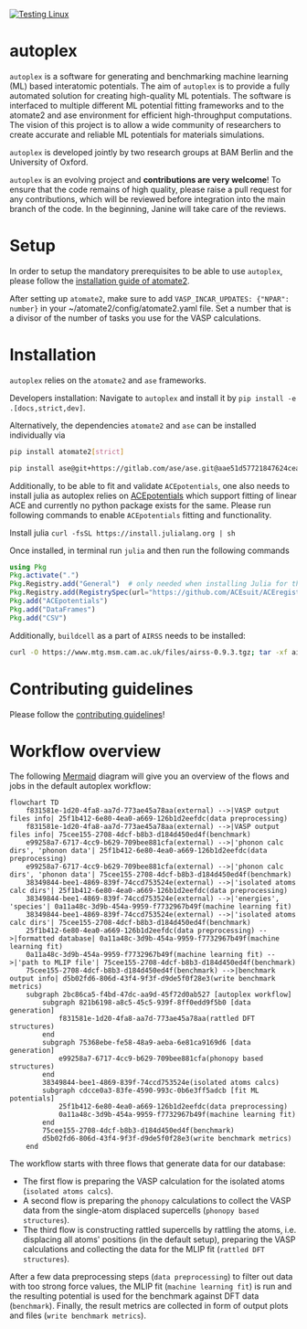 [![Testing Linux](https://github.com/JaGeo/autoplex/actions/workflows/python-package.yml/badge.svg)](https://github.com/JaGeo/autoplex/actions/workflows/python-package.yml)
# autoplex

`autoplex` is a software for generating and benchmarking machine learning (ML) based interatomic potentials. The aim of `autoplex` is to provide a fully automated solution for creating high-quality ML potentials. The software is interfaced to multiple different ML potential fitting frameworks and to the atomate2 and ase environment for efficient high-throughput computations. The vision of this project is to allow a wide community of researchers to create accurate and reliable ML potentials for materials simulations.

`autoplex` is developed jointly by two research groups at BAM Berlin and the University of Oxford.

`autoplex` is an evolving project and **contributions are very welcome**! To ensure that the code remains of high quality, please raise a pull request for any contributions, which will be reviewed before integration into the main branch of the code. In the beginning, Janine will take care of the reviews.

# Setup

In order to setup the mandatory prerequisites to be able to use `autoplex`, please follow the [installation guide of atomate2](https://materialsproject.github.io/atomate2/user/install.html).

After setting up `atomate2`, make sure to add `VASP_INCAR_UPDATES: {"NPAR": number}` in your ~/atomate2/config/atomate2.yaml file.
Set a number that is a divisor of the number of tasks you use for the VASP calculations.

# Installation
`autoplex` relies on the `atomate2` and `ase` frameworks.

Developers installation: Navigate to `autoplex` and install it by `pip install -e .[docs,strict,dev]`.

Alternatively, the dependencies `atomate2` and `ase` can be installed individually via
```bash
pip install atomate2[strict]

pip install ase@git+https://gitlab.com/ase/ase.git@aae51d57721847624cea569f3a2d4bb6aa5032b4
```

Additionally, to be able to fit and validate `ACEpotentials`, one also needs to install julia as autoplex relies on [ACEpotentials](https://acesuit.github.io/ACEpotentials.jl/dev/gettingstarted/installation/) which support fitting of linear ACE and currently no python package exists for the same.
Please run following commands to enable `ACEpotentials` fitting and functionality.

Install julia
`curl -fsSL https://install.julialang.org | sh`

Once installed, in terminal run `julia` and then run the following commands

```jl
using Pkg
Pkg.activate(".")
Pkg.Registry.add("General")  # only needed when installing Julia for the first time
Pkg.Registry.add(RegistrySpec(url="https://github.com/ACEsuit/ACEregistry"))
Pkg.add("ACEpotentials")
Pkg.add("DataFrames")
Pkg.add("CSV")
```

Additionally, `buildcell` as a part of `AIRSS` needs to be installed:

```bash
curl -O https://www.mtg.msm.cam.ac.uk/files/airss-0.9.3.tgz; tar -xf airss-0.9.3.tgz; rm airss-0.9.3.tgz; cd airss; make ; make install ; make neat; cd ..
```

# Contributing guidelines

Please follow the [contributing guidelines](docs/dev/contributing.md)!

# Workflow overview

The following [Mermaid](https://mermaid.live/) diagram will give you an overview of the flows and jobs in the default autoplex workflow:
```mermaid
flowchart TD
    f831581e-1d20-4fa8-aa7d-773ae45a78aa(external) -->|VASP output files info| 25f1b412-6e80-4ea0-a669-126b1d2eefdc(data preprocessing)
    f831581e-1d20-4fa8-aa7d-773ae45a78aa(external) -->|VASP output files info| 75cee155-2708-4dcf-b8b3-d184d450ed4f(benchmark)
    e99258a7-6717-4cc9-b629-709bee881cfa(external) -->|'phonon calc dirs', 'phonon data'| 25f1b412-6e80-4ea0-a669-126b1d2eefdc(data preprocessing)
    e99258a7-6717-4cc9-b629-709bee881cfa(external) -->|'phonon calc dirs', 'phonon data'| 75cee155-2708-4dcf-b8b3-d184d450ed4f(benchmark)
    38349844-bee1-4869-839f-74ccd753524e(external) -->|'isolated atoms calc dirs'| 25f1b412-6e80-4ea0-a669-126b1d2eefdc(data preprocessing)
    38349844-bee1-4869-839f-74ccd753524e(external) -->|'energies', 'species'| 0a11a48c-3d9b-454a-9959-f7732967b49f(machine learning fit)
    38349844-bee1-4869-839f-74ccd753524e(external) -->|'isolated atoms calc dirs'| 75cee155-2708-4dcf-b8b3-d184d450ed4f(benchmark)
    25f1b412-6e80-4ea0-a669-126b1d2eefdc(data preprocessing) -->|formatted database| 0a11a48c-3d9b-454a-9959-f7732967b49f(machine learning fit)
    0a11a48c-3d9b-454a-9959-f7732967b49f(machine learning fit) -->|'path to MLIP file'| 75cee155-2708-4dcf-b8b3-d184d450ed4f(benchmark)
    75cee155-2708-4dcf-b8b3-d184d450ed4f(benchmark) -->|benchmark output info| d5b02fd6-806d-43f4-9f3f-d9de5f0f28e3(write benchmark metrics)
    subgraph 2bc86ca5-f4bd-47dc-aa9d-45f72d0ab527 [autoplex workflow]
        subgraph 821b6198-a8c5-45c5-939f-8ff0edd9f5b0 [data generation]
            f831581e-1d20-4fa8-aa7d-773ae45a78aa(rattled DFT structures)
        end
        subgraph 75368ebe-fe58-48a9-aeba-6e81ca9169d6 [data generation]
            e99258a7-6717-4cc9-b629-709bee881cfa(phonopy based structures)
        end
        38349844-bee1-4869-839f-74ccd753524e(isolated atoms calcs)
        subgraph cdcce0a3-83fe-4590-993c-0b6e3ff5adcb [fit ML potentials]
            25f1b412-6e80-4ea0-a669-126b1d2eefdc(data preprocessing)
            0a11a48c-3d9b-454a-9959-f7732967b49f(machine learning fit)
        end
        75cee155-2708-4dcf-b8b3-d184d450ed4f(benchmark)
        d5b02fd6-806d-43f4-9f3f-d9de5f0f28e3(write benchmark metrics)
    end
```
The workflow starts with three flows that generate data for our database:
* The first flow is preparing the VASP calculation for the isolated atoms (`isolated atoms calcs`).
* A second flow is preparing the `phonopy` calculations to collect the VASP data from the single-atom displaced supercells (`phonopy based structures`).
* The third flow is constructing rattled supercells by rattling the atoms, i.e. displacing all atoms' positions (in the default setup), preparing the VASP calculations and collecting the data for the MLIP fit (`rattled DFT structures`).

After a few data preprocessing steps (`data preprocessing`) to filter out data with too strong force values, the MLIP fit (`machine learning fit`) is run and the resulting potential is used for the benchmark against DFT data (`benchmark`).
Finally, the result metrics are collected in form of output plots and files (`write benchmark metrics`).
